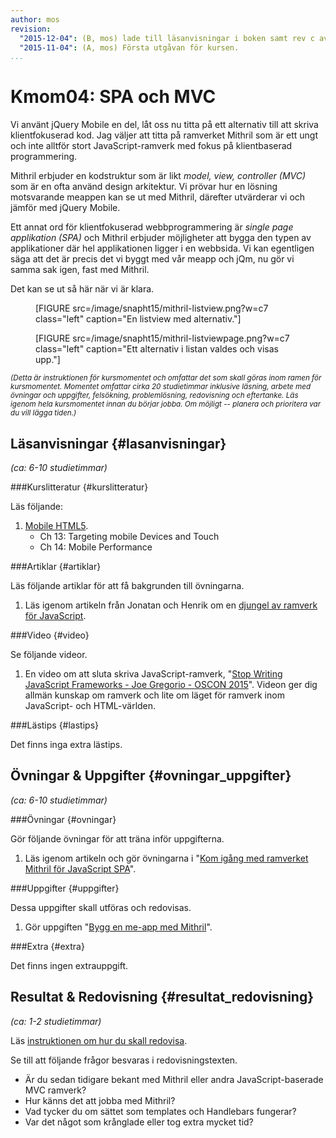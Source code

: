```yaml
---
author: mos
revision:
  "2015-12-04": (B, mos) lade till läsanvisningar i boken samt rev c av artikeln.
  "2015-11-04": (A, mos) Första utgåvan för kursen.
...
```

Kmom04: SPA och MVC
==================================

Vi använt jQuery Mobile en del, låt oss nu titta på ett alternativ till att skriva klientfokuserad kod. Jag väljer att titta på ramverket Mithril som är ett ungt och inte alltför stort JavaScript-ramverk med fokus på klientbaserad programmering.

Mithril erbjuder en kodstruktur som är likt *model, view, controller (MVC)* som är en ofta använd design arkitektur. Vi prövar hur en lösning motsvarande meappen kan se ut med Mithril, därefter utvärderar vi och jämför med jQuery Mobile.

<!--more-->

Ett annat ord för klientfokuserad webbprogrammering är *single page applikation (SPA)* och Mithril erbjuder möjligheter att bygga den typen av applikationer där hel applikationen ligger i en webbsida. Vi kan egentligen säga att det är precis det vi byggt med vår meapp och jQm, nu gör vi samma sak igen, fast med Mithril.

Det kan se ut så här när vi är klara.

<figure class="wrap">
[FIGURE src=/image/snapht15/mithril-listview.png?w=c7 class="left" caption="En listview med alternativ."]

[FIGURE src=/image/snapht15/mithril-listviewpage.png?w=c7 class="left" caption="Ett alternativ i listan valdes och visas upp."]
</figure>



<small>*(Detta är instruktionen för kursmomentet och omfattar det som skall göras inom ramen för kursmomentet. Momentet omfattar cirka 20 studietimmar inklusive läsning, arbete med övningar och uppgifter, felsökning, problemlösning, redovisning och eftertanke. Läs igenom hela kursmomentet innan du börjar jobba. Om möjligt -- planera och prioritera var du vill lägga tiden.)*</small>



Läsanvisningar  {#lasanvisningar}
---------------------------------

*(ca: 6-10 studietimmar)*


###Kurslitteratur  {#kurslitteratur}

Läs följande:

1. [Mobile HTML5](kunskap/boken-mobile-html5).
    * Ch 13: Targeting mobile Devices and Touch
    * Ch 14: Mobile Performance



###Artiklar {#artiklar}

Läs följande artiklar för att få bakgrunden till övningarna.

1. Läs igenom artikeln från Jonatan och Henrik om en [djungel av ramverk för JavaScript](article/Henrik_Jonatan_Article_rev_c.pdf).



###Video  {#video}

Se följande videor.

1. En video om att sluta skriva JavaScript-ramverk, "[Stop Writing JavaScript Frameworks - Joe Gregorio - OSCON 2015](https://www.youtube.com/watch?v=GMWAHzXQnNM)". Videon ger dig allmän kunskap om ramverk och lite om läget för ramverk inom JavaScript- och HTML-världen.



###Lästips {#lastips}

Det finns inga extra lästips.



Övningar & Uppgifter  {#ovningar_uppgifter}
-------------------------------------------

*(ca: 6-10 studietimmar)*



###Övningar {#ovningar}

Gör följande övningar för att träna inför uppgifterna.

1. Läs igenom artikeln och gör övningarna i "[Kom igång med ramverket Mithril för JavaScript SPA](kunskap/kom-igang-med-ramverket-mithril-for-javascript-spa)".



###Uppgifter {#uppgifter}

Dessa uppgifter skall utföras och redovisas.

1. Gör uppgiften "[Bygg en me-app med Mithril](uppgift/bygg-en-me-app-med-mithril)".



###Extra {#extra}

Det finns ingen extrauppgift.



Resultat & Redovisning  {#resultat_redovisning}
-----------------------------------------------

*(ca: 1-2 studietimmar)*

Läs [instruktionen om hur du skall redovisa](webapp-v1/redovisa).

Se till att följande frågor besvaras i redovisningstexten.

* Är du sedan tidigare bekant med Mithril eller andra JavaScript-baserade MVC ramverk?
* Hur känns det att jobba med Mithril?
* Vad tycker du om sättet som templates och Handlebars fungerar?
* Var det något som krånglade eller tog extra mycket tid?
